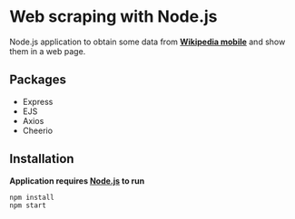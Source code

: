 # Web scraping with Node.js
Node.js application to obtain some data from [**Wikipedia mobile**](https://en.m.wikipedia.org/wiki/Main_Page) and show them in a web page.

## Packages
- Express
- EJS
- Axios
- Cheerio

## Installation
**Application requires [Node.js](https://nodejs.org/) to run**
```
npm install 
npm start
```
